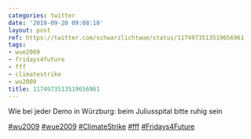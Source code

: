 ```yaml
---
categories: twitter
date: '2019-09-20 09:08:10'
layout: post
ref: https://twitter.com/schwarzlichtwue/status/1174973513519656961
tags:
- wue2009
- fridays4future
- fff
- climatestrike
- wu2009
title: 1174973513519656961
---
```

Wie bei jeder Demo in Würzburg: beim Juliusspital bitte ruhig sein



[#wu2009](/t/wu2009) [#wue2009](/t/wue2009) [#ClimateStrike](/t/climatestrike) [#fff](/t/fff) [#Fridays4Future](/t/fridays4future)